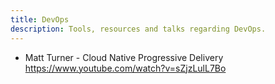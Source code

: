```yaml
---
title: DevOps
description: Tools, resources and talks regarding DevOps.
---
```


- Matt Turner - Cloud Native Progressive Delivery <https://www.youtube.com/watch?v=sZjzLulL7Bo>

